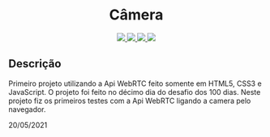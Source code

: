 <h1 align="center">Câmera</h1>

<p align="center">
  
  <a aria-label="HTML5" href="#">
    <img src="https://img.shields.io/badge/HTML5-grey?logo=html5"></img>
  </a>
  <a aria-label="CSS3" href="#">
    <img src="https://img.shields.io/badge/CSS3-grey?logo=css3"></img>
  </a>
   <a aria-label="Javascript" href="#">
    <img src="https://img.shields.io/badge/javascript-grey?logo=javascript"></img>
  </a>
  <a aria-label="um dia" href="#">
    <img src="https://img.shields.io/badge/Dia-10-green"></img>
  </a>
</p>

## Descrição
Primeiro projeto utilizando a Api WebRTC feito somente em HTML5, CSS3 e JavaScript. O projeto foi feito no décimo dia do desafio dos 100 dias.
Neste projeto fiz os primeiros testes com a Api WebRTC ligando a camera pelo navegador.

20/05/2021


